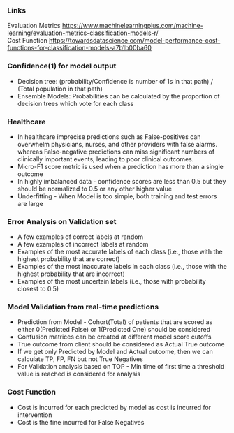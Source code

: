 ### Links
Evaluation Metrics https://www.machinelearningplus.com/machine-learning/evaluation-metrics-classification-models-r/ <br/>
Cost Function https://towardsdatascience.com/model-performance-cost-functions-for-classification-models-a7b1b00ba60 <br/>

### Confidence(1) for model output
* Decision tree: (probability/Confidence is number of 1s in that path) / (Total population in that path)
* Ensemble Models: Probabilities can be calculated by the proportion of decision trees which vote for each class

### Healthcare
* In healthcare imprecise predictions such as False-positives can overwhelm physicians, nurses, and other providers with false alarms. whereas False-negative predictions can miss significant numbers of clinically important events, leading to poor clinical outcomes.
* Micro-F1 score metric is used when a prediction has more than a single outcome
* In highly imbalanced data - confidence scores are less than 0.5 but they should be normalized to 0.5 or any other higher value
* Underfitting - When Model is too simple, both training and test errors are large <br/>

### Error Analysis on Validation set 
* A few examples of correct labels at random
* A few examples of incorrect labels at random
* Examples of the most accurate labels of each class (i.e., those with the highest probability that are correct)
* Examples of the most inaccurate labels in each class (i.e., those with the highest probability that are incorrect)
* Examples of the most uncertain labels (i.e., those with probability closest to 0.5)


### Model Validation from real-time predictions
* Prediction from Model - Cohort(Total) of patients that are scored as either 0(Predicted False) or 1(Predicted One) should be considered
* Confusion matrices can be created at different model score cutoffs
* True outcome from client should be considered as Actual True outcome
* If we get only Predicted by Model and Actual outcome, then we can calculate TP, FP, FN but not True Negatives
* For Validation analysis based on TOP - Min time of first time a threshold value is reached is considered for analysis

### Cost Function
* Cost is incurred for each predicted by model as cost is incurred for intervention
* Cost is the fine incurred for False Negatives










